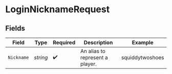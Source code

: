 # LoginNicknameRequest


## Fields

| Field                           | Type                            | Required                        | Description                     | Example                         |
| ------------------------------- | ------------------------------- | ------------------------------- | ------------------------------- | ------------------------------- |
| `Nickname`                      | *string*                        | :heavy_check_mark:              | An alias to represent a player. | squiddytwoshoes                 |